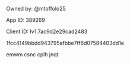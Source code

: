 Owned by: @mtoffolo25

App ID: 389269

Client ID: Iv1.7ac9d2e29cad2483

1fcc4149bbdd943795afbbe7ff6d07584403dd1e

emwm csnc cplh jnqt
